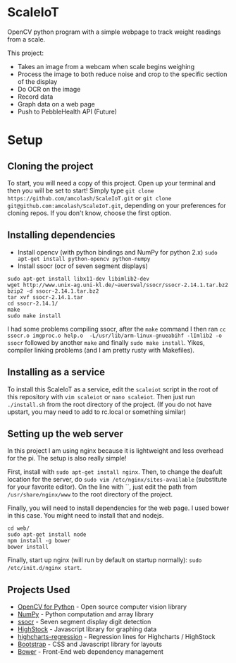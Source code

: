 # ScaleIoT
OpenCV python program with a simple webpage to track weight readings from a scale.

This project:
- Takes an image from a webcam when scale begins weighing
- Process the image to both reduce noise and crop to the specific section of the display
- Do OCR on the image
- Record data
- Graph data on a web page
- Push to PebbleHealth API (Future)

# Setup

## Cloning the project
To start, you will need a copy of this project. Open up your terminal and then you will be set to start! Simply type `git clone https://github.com/amcolash/ScaleIoT.git` or `git clone git@github.com:amcolash/ScaleIoT.git`, depending on your preferences for cloning repos. If you don't know, choose the first option.

## Installing dependencies
- Install opencv (with python bindings and NumPy for python 2.x)
  `sudo apt-get install python-opencv python-numpy`
- Install ssocr (ocr of seven segment displays)
```
sudo apt-get install libx11-dev libimlib2-dev
wget http://www.unix-ag.uni-kl.de/~auerswal/ssocr/ssocr-2.14.1.tar.bz2
bzip2 -d ssocr-2.14.1.tar.bz2
tar xvf ssocr-2.14.1.tar
cd ssocr-2.14.1/
make
sudo make install
```

I had some problems compiling ssocr, after the `make` command I then ran `cc   ssocr.o imgproc.o help.o  -L/usr/lib/arm-linux-gnueabihf -lImlib2 -o ssocr` followed by another `make` and finally `sudo make install`. Yikes, compiler linking problems (and I am pretty rusty with Makefiles).

## Installing as a service
To install this ScaleIoT as a service, edit the `scaleiot` script in the root of this repository with `vim scaleiot` or `nano scaleiot`. Then just run `./install.sh` from the root directory of the project. (If you do not have upstart, you may need to add to rc.local or something similar)

## Setting up the web server
In this project I am using nginx because it is lightweight and less overhead for the pi. The setup is also really simple!

First, install with `sudo apt-get install nginx`. Then, to change the deafult location for the server, do `sudo vim /etc/nginx/sites-available` (substitute for your favorite editor). On the line with ``, just edit the path from `/usr/share/nginx/www` to the root directory of the project.

Finally, you will need to install dependencies for the web page. I used bower in this case. You might need to install that and nodejs.
```
cd web/
sudo apt-get install node
npm install -g bower
bower install
```

Finally, start up nginx (will run by default on startup normally): `sudo /etc/init.d/nginx start`.

## Projects Used
- [OpenCV for Python](http://opencv.org/) - Open source computer vision library
- [NumPy](http://www.numpy.org/) - Python computation and array library
- [ssocr](https://www.unix-ag.uni-kl.de/~auerswal/ssocr/) - Seven segment display digit detection
- [HighStock](http://www.highcharts.com/products/highstock) - Javascript library for graphing data
- [highcharts-regression](https://github.com/streamlinesocial/highcharts-regression) - Regression lines for Highcharts / HighStock
- [Bootstrap](http://getbootstrap.com/) - CSS and Javascript library for layouts
- [Bower](http://bower.io/) - Front-End web dependency management
